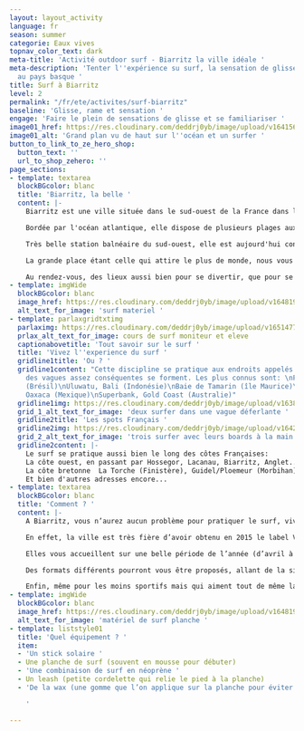 ```yaml
---
layout: layout_activity
language: fr
season: summer
categorie: Eaux vives
topnav_color_text: dark
meta-title: 'Activité outdoor surf - Biarritz la ville idéale '
meta-description: 'Tenter l''expérience su surf, la sensation de glisse à Biarritz
  au pays basque '
title: Surf à Biarritz
level: 2
permalink: "/fr/ete/activites/surf-biarritz"
baseline: 'Glisse, rame et sensation '
engage: 'Faire le plein de sensations de glisse et se familiariser '
image01_href: https://res.cloudinary.com/deddrj0yb/image/upload/v1641562732/website/summer/carles-rabada-TbJg-UB7mGs-unsplash_ktkrqh.jpg
image01_alt: 'Grand plan vu de haut sur l''océan et un surfer '
button_to_link_to_ze_hero_shop:
  button_text: ''
  url_to_shop_zehero: ''
page_sections:
- template: textarea
  blockBGcolor: blanc
  title: 'Biarritz, la belle '
  content: |-
    Biarritz est une ville située dans le sud-ouest de la France dans le département des Pyrénées Atlantique et tout proche de la frontière espagnole.

    Bordée par l'océan atlantique, elle dispose de plusieurs plages aux allures sauvages.

    Très belle station balnéaire du sud-ouest, elle est aujourd'hui considérée comme étant la capitale européenne du surf! Véritable destination multiculturelle aux allures de Los Angeles française, vous y trouverez autant de surfers, toujours munis de leurs boards à la mains que de vacanciers, plus chics et accompagnés de leur chapeau blancs et mocassins.

    La grande place étant celle qui attire le plus de monde, nous vous conseillons aussi d’aller jeter un œil sur le charmant vieux port ou bien encore du côté du casino Art/déco récemment restauré.

    Au rendez-vous, des lieux aussi bien pour se divertir, que pour se reposer ou se restaurer. Une ville au mélange de charme et de modernité, nous sommes certains que vous y trouverez ce qui vous fera vibrer.
- template: imgWide
  blockBGcolor: blanc
  image_href: https://res.cloudinary.com/deddrj0yb/image/upload/v1648195891/website/assets/Recadr%C3%A9es/surf.png
  alt_text_for_image: 'surf materiel '
- template: parlaxgridtxtimg
  parlaximg: https://res.cloudinary.com/deddrj0yb/image/upload/v1651477288/website/Sama%20Sama/cours-de-surf-mimizan.jpg
  prlax_alt_text_for_image: cours de surf moniteur et eleve
  captionabovetitle: 'Tout savoir sur le surf '
  title: 'Vivez l''experience du surf '
  gridline1title: 'Ou ? '
  gridline1content: "Cette discipline se pratique aux endroits appelés “spots” où
    des vagues assez conséquentes se forment. Les plus connus sont: \nPororoca, Amazone
    (Brésil)\nUluwatu, Bali (Indonésie)\nBaie de Tamarin (île Maurice)\nPuerto Escondido,
    Oaxaca (Mexique)\nSuperbank, Gold Coast (Australie)"
  gridline1img: https://res.cloudinary.com/deddrj0yb/image/upload/v1638883628/website/summer/Surf-seul-vague_hibwyd.jpg
  grid_1_alt_text_for_image: 'deux surfer dans une vague déferlante '
  gridline2title: 'Les spots Français '
  gridline2img: https://res.cloudinary.com/deddrj0yb/image/upload/v1642758788/website/summer/pexels-riccardo-bertolo-4245818_hwjlqu.jpg
  grid_2_alt_text_for_image: 'trois surfer avec leurs boards à la main au loin '
  gridline2content: |-
    Le surf se pratique aussi bien le long des côtes Françaises:
    La côte ouest, en passant par Hossegor, Lacanau, Biarritz, Anglet...
    La côte bretonne  La Torche (Finistère), Guidel/Ploemeur (Morbihan), la Presqu'île de Quiberon ou bien la Presqu'île de Quiberon.
    Et bien d'autres adresses encore...
- template: textarea
  blockBGcolor: blanc
  title: 'Comment ? '
  content: |-
    A Biarritz, vous n’aurez aucun problème pour pratiquer le surf, vivre surf, manger surf.

    En effet, la ville est très fière d’avoir obtenu en 2015 le label Ville de surf - 3 étoiles (sur un barème qui en comporte 3) décerné par la Fédération française de Surf. La culture surf y est présente et bien ancrée comme l'attestent le nombre de surf shop et de loueurs de board. Les écoles de surf sont présentes à chaque coin de rue. 18 écoles sont à votre disposition pour vous faire découvrir et aimer la pratique dans un but de partage et de cohésion.

    Elles vous accueillent sur une belle période de l’année (d’avril à novembre), que vous soyez débutant ou aguerri, chacun sera accueilli avec la même attention particulière.

    Des formats différents pourront vous être proposés, allant de la simple heure de cours jusqu’au stage de plusieurs jours pour les plus friands.

    Enfin, même pour les moins sportifs mais qui aiment tout de même la culture du surf, de nombreuses boutiques et marques de surf telles que Quiksilver, Billabong, Rip Curl arborent les rues de la ville.
- template: imgWide
  blockBGcolor: blanc
  image_href: https://res.cloudinary.com/deddrj0yb/image/upload/v1648195891/website/assets/Recadr%C3%A9es/surf.png
  alt_text_for_image: 'matériel de surf planche '
- template: liststyle01
  title: 'Quel équipement ? '
  item:
  - 'Un stick solaire '
  - Une planche de surf (souvent en mousse pour débuter)
  - 'Une combinaison de surf en néoprène '
  - Un leash (petite cordelette qui relie le pied à la planche)
  - 'De la wax (une gomme que l’on applique sur la planche pour éviter de glisser)

    '

---
```

